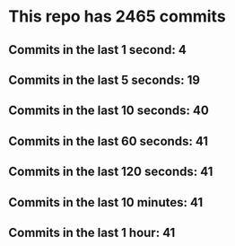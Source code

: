 # This repo has 2465 commits

## Commits in the last 1 second: 4
## Commits in the last 5 seconds: 19
## Commits in the last 10 seconds: 40
## Commits in the last 60 seconds: 41
## Commits in the last 120 seconds: 41
## Commits in the last 10 minutes: 41
## Commits in the last 1 hour: 41
